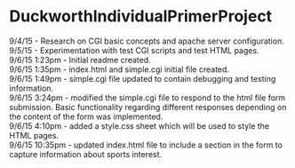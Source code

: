# DuckworthIndividualPrimerProject  
9/4/15 - Research on CGI basic concepts and apache server configuration.  
9/5/15 - Experimentation with test CGI scripts and test HTML pages.  
9/6/15 1:23pm - Initial readme created.  
9/6/15 1:35pm - index.html and simple.cgi initial file created.  
9/6/15 1:49pm - simple.cgi file updated to contain debugging and testing information.  
9/6/15 3:24pm - modified the simple.cgi file to respond to the html file form submission. Basic functionality regarding different responses depending on the content of the form was implemented.  
9/6/15 4:10pm - added a style.css sheet which will be used to style the HTML pages.  
9/6/15 10:35pm - updated index.html file to include a section in the form to capture information about sports interest.

